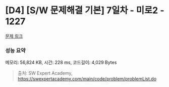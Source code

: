 # [D4] [S/W 문제해결 기본] 7일차 - 미로2 - 1227 

[문제 링크](https://swexpertacademy.com/main/code/problem/problemDetail.do?contestProbId=AV14wL9KAGkCFAYD) 

### 성능 요약

메모리: 56,824 KB, 시간: 228 ms, 코드길이: 4,029 Bytes



> 출처: SW Expert Academy, https://swexpertacademy.com/main/code/problem/problemList.do